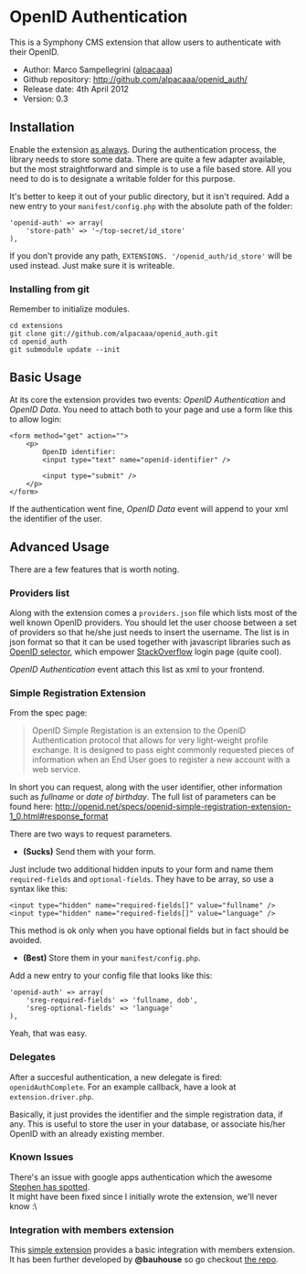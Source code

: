 
# OpenID Authentication #

This is a Symphony CMS extension that allow users to authenticate with their OpenID.


- Author: Marco Sampellegrini ([alpacaaa](http://github.com/alpacaaa/))
- Github repository: http://github.com/alpacaaa/openid_auth/
- Release date: 4th April 2012
- Version: 0.3


## Installation

Enable the extension [as always](http://symphony-cms.com/learn/tasks/view/install-an-extension/).
During the authentication process, the library needs to store some data. There are quite a few 
adapter available, but the most straightforward and simple is to use a file based store.
All you need to do is to designate a writable folder for this purpose.

It's better to keep it out of your public directory, but it isn't required.
Add a new entry to your `manifest/config.php` with the absolute path of the folder:

	'openid-auth' => array(
		'store-path' => '~/top-secret/id_store'
	),

If you don't provide any path, `EXTENSIONS. '/openid_auth/id_store'` will be used instead.
Just make sure it is writeable.

### Installing from git
Remember to initialize modules.

	cd extensions
	git clone git://github.com/alpacaaa/openid_auth.git
	cd openid_auth
	git submodule update --init


## Basic Usage

At its core the extension provides two events: *OpenID Authentication* and *OpenID Data*.
You need to attach both to your page and use a form like this to allow login:

	<form method="get" action="">
		<p>
			OpenID identifier:
			<input type="text" name="openid-identifier" />

			<input type="submit" />
		</p>
	</form>

If the authentication went fine, *OpenID Data* event will append to your xml the identifier of the user.



## Advanced Usage

There are a few features that is worth noting.

### Providers list
Along with the extension comes a `providers.json` file which lists most of the well known OpenID providers.
You should let the user choose between a set of providers so that he/she just needs to insert the username.
The list is in json format so that it can be used together with javascript libraries such as 
[OpenID selector](http://code.google.com/p/openid-selector/), which empower [StackOverflow](http://stackoverflow.com/users/login) login page (quite cool).

*OpenID Authentication* event attach this list as xml to your frontend.


### Simple Registration Extension
From the spec page:
>	OpenID Simple Registation is an extension to the OpenID Authentication protocol that allows for very light-weight profile exchange.
>	It is designed to pass eight commonly requested pieces of information when an End User goes to register a new account with a web service.

In short you can request, along with the user identifier, other information such as *fullname* or *date of birthday*.
The full list of parameters can be found here: http://openid.net/specs/openid-simple-registration-extension-1_0.html#response_format

There are two ways to request parameters.

- **(Sucks)** Send them with your form.

Just include two additional hidden inputs to your form and name them `required-fields` and `optional-fields`.
They have to be array, so use a syntax like this:

	<input type="hidden" name="required-fields[]" value="fullname" />
	<input type="hidden" name="required-fields[]" value="language" />

This method is ok only when you have optional fields but in fact should be avoided.

- **(Best)** Store them in your `manifest/config.php`.

Add a new entry to your config file that looks like this:

	'openid-auth' => array(
		'sreg-required-fields' => 'fullname, dob',
		'sreg-optional-fields' => 'language'
	),

Yeah, that was easy.


### Delegates

After a succesful authentication, a new delegate is fired: `openidAuthComplete`.
For an example callback, have a look at `extension.driver.php`.

Basically, it just provides the identifier and the simple registration data, if any.
This is useful to store the user in your database, or associate his/her OpenID with
an already existing member.


### Known Issues

There's an issue with google apps authentication which the awesome [Stephen has spotted](http://symphony-cms.com/discuss/thread/51831/1/#position-20).  
It might have been fixed since I initially wrote the extension, we'll never know :\


### Integration with members extension

This [simple extension](https://gist.github.com/868021) provides a basic integration with members extension.  
It has been further developed by **@bauhouse** so go checkout [the repo](https://github.com/domain7/members_openid).
